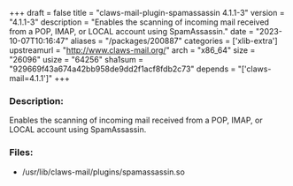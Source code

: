 +++
draft = false
title = "claws-mail-plugin-spamassassin 4.1.1-3"
version = "4.1.1-3"
description = "Enables the scanning of incoming mail received from a POP, IMAP, or LOCAL account using SpamAssassin."
date = "2023-10-07T10:16:47"
aliases = "/packages/200887"
categories = ['xlib-extra']
upstreamurl = "http://www.claws-mail.org/"
arch = "x86_64"
size = "26096"
usize = "64256"
sha1sum = "929669f43a674a42bb958de9dd2f1acf8fdb2c73"
depends = "['claws-mail=4.1.1']"
+++
### Description: 
Enables the scanning of incoming mail received from a POP, IMAP, or LOCAL account using SpamAssassin.

### Files: 
* /usr/lib/claws-mail/plugins/spamassassin.so
